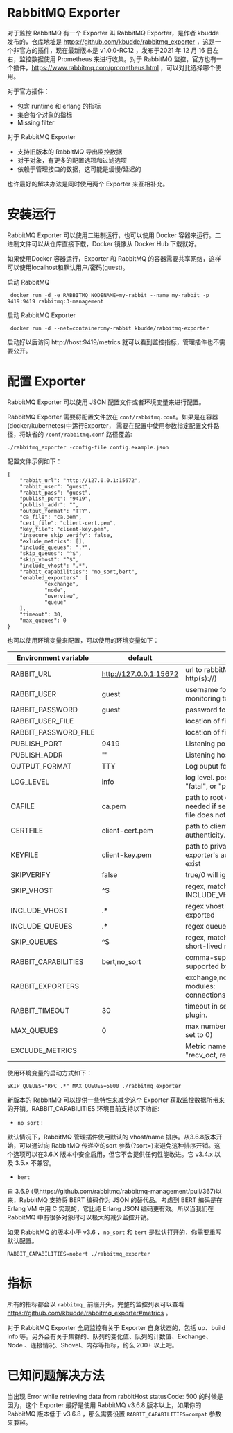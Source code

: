 # RabbitMQ  Exporter




对于监控 RabbitMQ 有一个 Exporter 叫 RabbitMQ Exporter，是作者 kbudde 发布的，仓库地址是 https://github.com/kbudde/rabbitmq_exporter ，这是一个非官方的插件，现在最新版本是 v1.0.0-RC12 ，发布于2021 年 12 月 16 日左右，监控数据使用 Prometheus 来进行收集。对于 RabbitMQ 监控，官方也有一个插件，https://www.rabbitmq.com/prometheus.html ，可以对比选择哪个使用。

对于官方插件：

* 包含 runtime 和 erlang 的指标
* 集合每个对象的指标
* Missing filter

对于 RabbitMQ Exporter 

* 支持旧版本的 RabbitMQ 导出监控数据
* 对于对象，有更多的配置选项和过滤选项
* 依赖于管理接口的数据，这可能是缓慢/延迟的

也许最好的解决办法是同时使用两个 Exporter 来互相补充。

# 安装运行

RabbitMQ Exporter 可以使用二进制运行，也可以使用 Docker 容器来运行。二进制文件可以从仓库直接下载，Docker 镜像从 Docker Hub 下载就好。

如果使用Docker 容器运行，Exporter 和 RabbitMQ 的容器需要共享网络，这样可以使用localhost和默认用户/密码(guest)。


启动 RabbitMQ 
```
 docker run -d -e RABBITMQ_NODENAME=my-rabbit --name my-rabbit -p 9419:9419 rabbitmq:3-management
```

启动 RabbitMQ Exporter 

```
 docker run -d --net=container:my-rabbit kbudde/rabbitmq-exporter
```

启动好以后访问  http://host:9419/metrics 就可以看到监控指标，管理插件也不需要公开。

# 配置 Exporter

RabbitMQ Exporter 可以使用 JSON 配置文件或者环境变量来进行配置。

RabbitMQ Exporter 需要将配置文件放在  `conf/rabbitmq.conf`。如果是在容器(docker/kubernetes)中运行Exporter， 需要在配置中使用参数指定配置文件路径，将缺省的 `/conf/rabbitmq.conf` 路径覆盖:

```
./rabbitmq_exporter -config-file config.example.json
```

配置文件示例如下：

```
{
    "rabbit_url": "http://127.0.0.1:15672",
    "rabbit_user": "guest",
    "rabbit_pass": "guest",
    "publish_port": "9419",
    "publish_addr": "",
    "output_format": "TTY",
    "ca_file": "ca.pem",
    "cert_file": "client-cert.pem",
    "key_file": "client-key.pem",
    "insecure_skip_verify": false,
    "exlude_metrics": [],
    "include_queues": ".*",
    "skip_queues": "^$",
    "skip_vhost": "^$",
    "include_vhost": ".*",
    "rabbit_capabilities": "no_sort,bert",
    "enabled_exporters": [
            "exchange",
            "node",
            "overview",
            "queue"
    ],
    "timeout": 30,
    "max_queues": 0
}
```

也可以使用环境变量来配置，可以使用的环境变量如下：

Environment variable	|default	|description
| --- | --- | --- |
RABBIT_URL	|http://127.0.0.1:15672	|url to rabbitMQ management plugin (must start with http(s)://)
RABBIT_USER	|guest	|username for rabbitMQ management plugin. User needs monitoring tag!
RABBIT_PASSWORD	|guest	|password for rabbitMQ management plugin
RABBIT_USER_FILE|		|location of file with username (useful for docker secrets)
RABBIT_PASSWORD_FILE|		|location of file with password (useful for docker secrets)
PUBLISH_PORT	|9419	|Listening port for the exporter
PUBLISH_ADDR	|""	|Listening host/IP for the exporter
OUTPUT_FORMAT	|TTY	|Log ouput format. TTY and JSON are suported
LOG_LEVEL	|info	|log level. possible values: "debug", "info", "warning", "error", "fatal", or "panic"
CAFILE	|ca.pem	|path to root certificate for access management plugin. Just needed if self signed certificate is used. Will be ignored if the file does not exist
CERTFILE	|client-cert.pem	|path to client certificate used to verify the exporter's authenticity. Will be ignored if the file does not exist
KEYFILE	|client-key.pem	|path to private key used with certificate to verify the exporter's authenticity. Will be ignored if the file does not exist
SKIPVERIFY	|false	|true/0 will ignore certificate errors of the management plugin
SKIP_VHOST	|^$	|regex, matching vhost names are not exported. First performs INCLUDE_VHOST, then SKIP_VHOST
INCLUDE_VHOST	|.*	|regex vhost filter. Only queues in matching vhosts are exported
INCLUDE_QUEUES	|.*	|regex queue filter. Just matching names are exported
SKIP_QUEUES	|^$	|regex, matching queue names are not exported (useful for short-lived rpc queues). First performed INCLUDE, after SKIP
RABBIT_CAPABILITIES	|bert,no_sort	|comma-separated list of extended scraping capabilities supported by the target RabbitMQ server
RABBIT_EXPORTERS|	|exchange,node,queue	List of enabled modules. Possible modules: connections,shovel,federation,exchange,node,queue,memory
RABBIT_TIMEOUT	|30	|timeout in seconds for retrieving data from management plugin.
MAX_QUEUES	|0	|max number of queues before we drop metrics (disabled if set to 0)
EXCLUDE_METRICS	|	|Metric names to exclude from export. comma-seperated. e.g. "recv_oct, recv_cnt". See exporter_*.go for names


使用环境变量的启动方式如下：

```
SKIP_QUEUES="RPC_.*" MAX_QUEUES=5000 ./rabbitmq_exporter
```

新版本的 RabbitMQ 可以提供一些特性来减少这个 Exporter 获取监控数据所带来的开销。RABBIT_CAPABILITIES 环境目前支持以下功能:

* `no_sort` :

默认情况下，RabbitMQ 管理插件使用默认的 vhost/name 排序。从3.6.8版本开始，可以通过向 RabbitMQ 传递空的sort 参数(?sort=)来避免这种排序开销。这个选项可以在3.6.X 版本中安全启用，但它不会提供任何性能改进。它 v3.4.x 以及 3.5.x 不兼容。

* `bert`

自 3.6.9 (见https://github.com/rabbitmq/rabbitmq-management/pull/367)以来，RabbitMQ 支持将 BERT 编码作为 JSON 的替代品。考虑到 BERT 编码是在 Erlang VM 中用 C 实现的，它比纯 Erlang JSON 编码更有效。所以当我们在 RabbitMQ 中有很多对象时可以极大的减少监控开销。

如果 RabbitMQ 的版本小于 v3.6 ，`no_sort` 和 `bert` 是默认打开的，你需要重写默认配置。

```
RABBIT_CAPABILITIES=nobert ./rabbitmq_exporter
```

# 指标

所有的指标都会以 `rabbitmq_` 前缀开头，完整的监控列表可以查看 https://github.com/kbudde/rabbitmq_exporter#metrics 。

对于 RabbitMQ Exporter 全局监控有关于 Exporter 自身状态的，包括 up、build info 等。另外会有关于集群的、队列的变化值、队列的计数值、Exchange、Node 、连接情况、Shovel、内存等指标，约么 200+ 以上吧。

# 已知问题解决方法

当出现 Error while retrieving data from rabbitHost statusCode: 500 的时候是因为，这个 Exporter 最好是使用 RabbitMQ v3.6.8 版本以上，如果你的 RabbitMQ 版本低于 v3.6.8 ，那么需要设置 `RABBIT_CAPABILITIES=compat` 参数来兼容。
